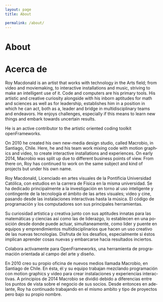 ```yaml
---
layout: page
title: About

permalink: /about/
---
```

<div lang='en'>
<h1>About</h1>
</div>
<div lang='es'>
<h1>Acerca de</h1>
</div>
<div lang='en'>
 
Roy Macdonald is an artist that works with technology in the Arts field; from video and moviemaking, to interactive installations and music, striving to make an intelligent use of it. Code and computers are his primary tools.His artistic and creative curiosity alongside with his inborn aptitudes for math and sciences as well as for leadership, establishes him in a position in which he can act, both as a, leader and bridge in multidisciplinary teams and endeavors. He enjoys challenges, especially if this means to learn new things and embark towards uncertain results.
He is an active contributor to the artistic oriented coding toolkit openFrameworks.On 2010 he created his own new-media design studio, called Macrobio, in Santiago, Chile. Here, he and his team work mixing code with motion graphics and video, to create interactive installations and experiences. On early 2014, Macrobio was split up due to different business points of view. From there on, Roy has continued to work on the same subject and kind of projects but under his own name. </div>
 <div lang='es'>
Roy Macdonald, Licenciado en artes visuales de la Pontificia Universidad Católica, con estudios en la carrera de Física en la misma universidad. Se ha dedicado principalmente a la investigación en torno al uso inteligente y contingente de la tecnología el ámbito de las artes visuales; video y cine, pasando desde las instalaciones interactivas hasta la música. El código de programación y los computadores son sus principales herramientas.

Su curiosidad artistica y creativa junto con sus aptitudes innatas para las matemáticas y ciencias así como las de liderazgo, lo establecen en una posición desde donde puede actuar, simultaneamente, como lider y puente en equipos y emprendimientos multidisciplinarios que hacen un uso creativo de las nuevas tecnologías. 
Disfruta de los desafios, especialmente si éstos implican aprender cosas nuevas y embarcarse hacia resultados inciertos.

Colabora activamente para OpenFrameworks, una herramienta de programación orientada al campo del arte y diseño.

En 2010 creo su propio oficina de nuevos medios llamada Macrobio, en Santiago de Chile. En ésta, él y su equipo trabajan mezclando programación con motion graphics y video para crear instalaciones y experiencias interactivas. A principios de 2014 Macrobio se dividió debido a diferencias entre los puntos de vista sobre el negocio de sus socios. Desde entonces en adelante, Roy ha continuado trabajando en el mismo ambito y tipo de proyectos pero bajo su propio nombre.
  </div>